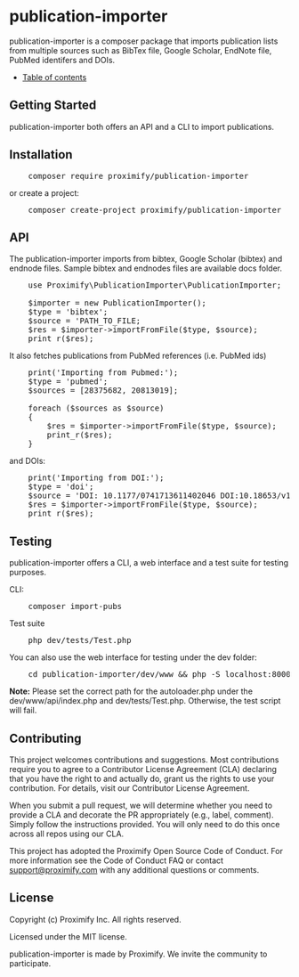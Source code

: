 # publication-importer

publication-importer is a composer package that imports publication lists from multiple sources such as BibTex file, Google Scholar, EndNote file, PubMed identifers and DOIs.

- [Table of contents](docs/toc.md)

## Getting Started
publication-importer both offers an API and a CLI to import publications.

## Installation

<pre>
    composer require proximify/publication-importer
</pre>

or create a project:

<pre>
    composer create-project proximify/publication-importer
</pre>

## API

The publication-importer imports from bibtex, Google Scholar (bibtex) and endnode files. Sample bibtex and endnodes files are available docs folder.

<pre>
    use Proximify\PublicationImporter\PublicationImporter;
    
    $importer = new PublicationImporter();
    $type = 'bibtex';
    $source = 'PATH_TO_FILE;
    $res = $importer->importFromFile($type, $source);
    print_r($res);
</pre>

It also fetches publications from PubMed references (i.e. PubMed ids)

<pre>
    print('Importing from Pubmed:');
    $type = 'pubmed';
    $sources = [28375682, 20813019];

    foreach ($sources as $source)
    {   
        $res = $importer->importFromFile($type, $source);
        print_r($res);
    }
</pre>

and DOIs:

<pre>
    print('Importing from DOI:');
    $type = 'doi';
    $source = 'DOI: 10.1177/0741713611402046 DOI:10.18653/v1/P17-1152';
    $res = $importer->importFromFile($type, $source);
    print_r($res);
</pre>


## Testing
publication-importer offers a CLI, a web interface and a test suite for testing purposes.

CLI:
<pre>
    composer import-pubs
</pre>

Test suite

<pre>
    php dev/tests/Test.php
</pre>

You can also use the web interface for testing under the dev folder:

<pre>
    cd publication-importer/dev/www && php -S localhost:8000
</pre>

**Note:** Please set the correct path for the autoloader.php under the dev/www/api/index.php and dev/tests/Test.php. Otherwise, the test script will fail.


## Contributing
This project welcomes contributions and suggestions. Most contributions require you to agree to a Contributor License Agreement (CLA) declaring that you have the right to and actually do, grant us the rights to use your contribution. For details, visit our Contributor License Agreement.

When you submit a pull request, we will determine whether you need to provide a CLA and decorate the PR appropriately (e.g., label, comment). Simply follow the instructions provided. You will only need to do this once across all repos using our CLA.

This project has adopted the Proximify Open Source Code of Conduct. For more information see the Code of Conduct FAQ or contact support@proximify.com with any additional questions or comments.

## License
Copyright (c) Proximify Inc. All rights reserved.

Licensed under the MIT license.

publication-importer is made by Proximify. We invite the community to participate.